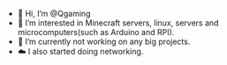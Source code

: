 - 👋 Hi, I’m @Qgaming
- 👀 I’m interested in Minecraft servers, linux, servers and microcomputers(such as Arduino and RPI).
- 🌱 I’m currently not working on any big projects.
- ☁️ I also started doing networking.

<!---
Qgaming/Qgaming is a ✨ special ✨ repository because its `README.md` (this file) appears on your GitHub profile.
You can click the Preview link to take a look at your changes.
--->
